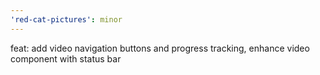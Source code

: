 ```yaml
---
'red-cat-pictures': minor
---
```


feat: add video navigation buttons and progress tracking, enhance video component with status bar

